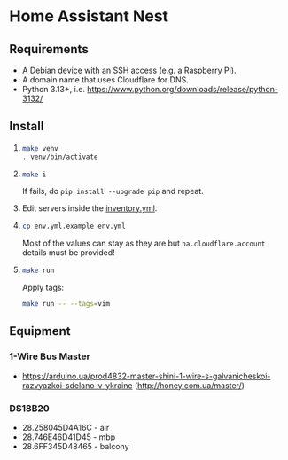 # Home Assistant Nest

## Requirements

- A Debian device with an SSH access (e.g. a Raspberry Pi).
- A domain name that uses Cloudflare for DNS.
- Python 3.13+, i.e. https://www.python.org/downloads/release/python-3132/

## Install

1. ```bash
   make venv
   . venv/bin/activate
   ```

2. ```bash
   make i
   ```

   If fails, do `pip install --upgrade pip` and repeat.

3. Edit servers inside the [inventory.yml](inventory.yml).

4. ```bash
   cp env.yml.example env.yml
   ```

   Most of the values can stay as they are but `ha.cloudflare.account` details must be provided!

5. ```bash
   make run
   ```

   Apply tags:
   ```bash
   make run -- --tags=vim
   ```

## Equipment

### 1-Wire Bus Master

- https://arduino.ua/prod4832-master-shini-1-wire-s-galvanicheskoi-razvyazkoi-sdelano-v-ykraine (http://honey.com.ua/master/)

### DS18B20

- 28.258045D4A16C - air
- 28.746E46D41D45 - mbp
- 28.6FF345D48465 - balcony
